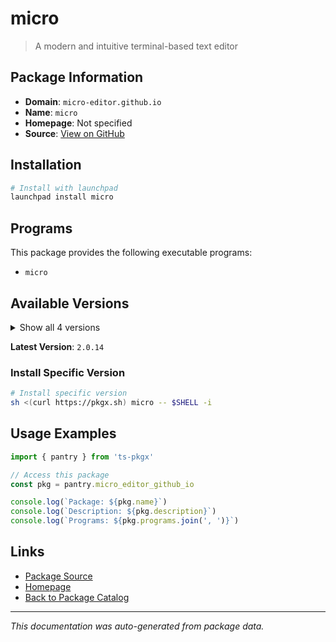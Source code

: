 # micro

> A modern and intuitive terminal-based text editor

## Package Information

- **Domain**: `micro-editor.github.io`
- **Name**: `micro`
- **Homepage**: Not specified
- **Source**: [View on GitHub](https://github.com/pkgxdev/pantry/tree/main/projects/micro-editor.github.io/package.yml)

## Installation

```bash
# Install with launchpad
launchpad install micro
```

## Programs

This package provides the following executable programs:

- `micro`

## Available Versions

<details>
<summary>Show all 4 versions</summary>

- `2.0.14`, `2.0.13`, `2.0.12`, `2.0.11`

</details>

**Latest Version**: `2.0.14`

### Install Specific Version

```bash
# Install specific version
sh <(curl https://pkgx.sh) micro -- $SHELL -i
```

## Usage Examples

```typescript
import { pantry } from 'ts-pkgx'

// Access this package
const pkg = pantry.micro_editor_github_io

console.log(`Package: ${pkg.name}`)
console.log(`Description: ${pkg.description}`)
console.log(`Programs: ${pkg.programs.join(', ')}`)
```

## Links

- [Package Source](https://github.com/pkgxdev/pantry/tree/main/projects/micro-editor.github.io/package.yml)
- [Homepage](#)
- [Back to Package Catalog](../package-catalog.md)

---

*This documentation was auto-generated from package data.*
